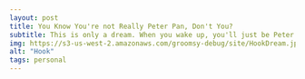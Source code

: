 ```yaml
---
layout: post
title: You Know You're not Really Peter Pan, Don't You?
subtitle: This is only a dream. When you wake up, you'll just be Peter Banning - a cold, selfish man who drinks too much, is obsessed with success, and runs and hides from his wife and children!
img: https://s3-us-west-2.amazonaws.com/groomsy-debug/site/HookDream.jpg
alt: "Hook"
tags: personal
---
```

